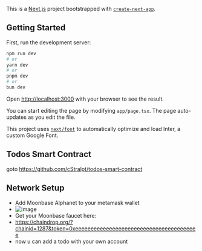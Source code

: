 This is a [Next.js](https://nextjs.org/) project bootstrapped with [`create-next-app`](https://github.com/vercel/next.js/tree/canary/packages/create-next-app).

## Getting Started

First, run the development server:

```bash
npm run dev
# or
yarn dev
# or
pnpm dev
# or
bun dev
```

Open [http://localhost:3000](http://localhost:3000) with your browser to see the result.

You can start editing the page by modifying `app/page.tsx`. The page auto-updates as you edit the file.

This project uses [`next/font`](https://nextjs.org/docs/basic-features/font-optimization) to automatically optimize and load Inter, a custom Google Font.

## Todos Smart Contract

goto https://github.com/cStralpt/todos-smart-contract

## Network Setup
- Add Moonbase Alphanet to your metamask wallet
- ![image](https://github.com/cStralpt/web3-todos/assets/95400822/ae6f46fe-3407-4849-a24b-d32b2a5c3dab)
- Get your Moonbase faucet here:
- https://chaindrop.org/?chainid=1287&token=0xeeeeeeeeeeeeeeeeeeeeeeeeeeeeeeeeeeeeeeee
- now u can add a todo with your own account


